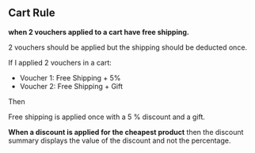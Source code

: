 ## Cart Rule 

**when 2 vouchers applied to a cart have free shipping.**

2 vouchers should be applied but the shipping should be deducted once. 

If I applied 2 vouchers in a cart:
- Voucher 1: Free Shipping + 5%
- Voucher 2: Free Shipping + Gift

Then 

Free shipping is applied once with a 5 % discount and a gift.

**When a discount is applied for the cheapest product** then the discount summary displays the value of the discount and not the percentage.
